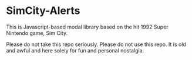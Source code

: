 SimCity-Alerts
==============

This is Javascript-based modal library based on the hit 1992 Super Nintendo game, Sim City.

Please do not take this repo seriously. Please do not use this repo. It is old and awful and here solely for fun and personal nostalgia.
